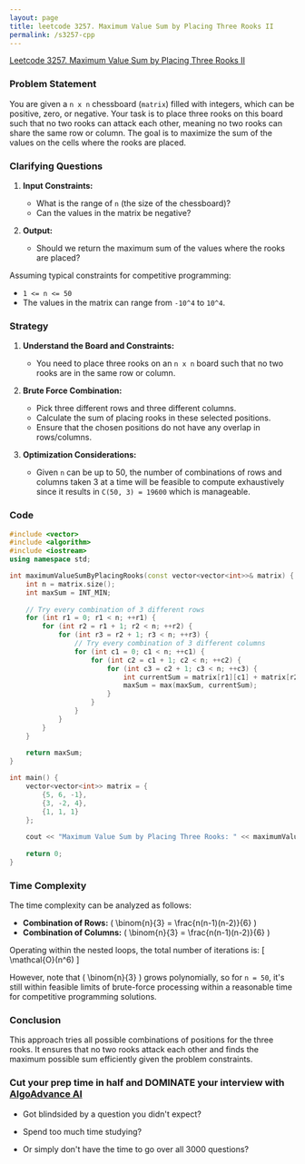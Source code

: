 ```yaml
---
layout: page
title: leetcode 3257. Maximum Value Sum by Placing Three Rooks II
permalink: /s3257-cpp
---
```

[Leetcode 3257. Maximum Value Sum by Placing Three Rooks II](https://algoadvance.github.io/algoadvance/l3257)
### Problem Statement
You are given a `n x n` chessboard (`matrix`) filled with integers, which can be positive, zero, or negative. Your task is to place three rooks on this board such that no two rooks can attack each other, meaning no two rooks can share the same row or column. The goal is to maximize the sum of the values on the cells where the rooks are placed.

### Clarifying Questions
1. **Input Constraints:**
    - What is the range of `n` (the size of the chessboard)?
    - Can the values in the matrix be negative?
  
2. **Output:**
    - Should we return the maximum sum of the values where the rooks are placed?

Assuming typical constraints for competitive programming:
- `1 <= n <= 50`
- The values in the matrix can range from `-10^4` to `10^4`.

### Strategy
1. **Understand the Board and Constraints:**
    - You need to place three rooks on an `n x n` board such that no two rooks are in the same row or column.

2. **Brute Force Combination:**
    - Pick three different rows and three different columns.
    - Calculate the sum of placing rooks in these selected positions.
    - Ensure that the chosen positions do not have any overlap in rows/columns.

3. **Optimization Considerations:**
    - Given `n` can be up to 50, the number of combinations of rows and columns taken 3 at a time will be feasible to compute exhaustively since it results in `C(50, 3) = 19600` which is manageable.

### Code

```cpp
#include <vector>
#include <algorithm>
#include <iostream>
using namespace std;

int maximumValueSumByPlacingRooks(const vector<vector<int>>& matrix) {
    int n = matrix.size();
    int maxSum = INT_MIN;
    
    // Try every combination of 3 different rows
    for (int r1 = 0; r1 < n; ++r1) {
        for (int r2 = r1 + 1; r2 < n; ++r2) {
            for (int r3 = r2 + 1; r3 < n; ++r3) {
                // Try every combination of 3 different columns
                for (int c1 = 0; c1 < n; ++c1) {
                    for (int c2 = c1 + 1; c2 < n; ++c2) {
                        for (int c3 = c2 + 1; c3 < n; ++c3) {
                            int currentSum = matrix[r1][c1] + matrix[r2][c2] + matrix[r3][c3];
                            maxSum = max(maxSum, currentSum);
                        }
                    }
                }
            }
        }
    }
    
    return maxSum;
}

int main() {
    vector<vector<int>> matrix = {
        {5, 6, -1},
        {3, -2, 4},
        {1, 1, 1}
    };
  
    cout << "Maximum Value Sum by Placing Three Rooks: " << maximumValueSumByPlacingRooks(matrix) << endl;
  
    return 0;
}
```

### Time Complexity
The time complexity can be analyzed as follows:
- **Combination of Rows:** \( \binom{n}{3} = \frac{n(n-1)(n-2)}{6} \)
- **Combination of Columns:** \( \binom{n}{3} = \frac{n(n-1)(n-2)}{6} \)

Operating within the nested loops, the total number of iterations is:
\[ \mathcal{O}(n^6) \]

However, note that \( \binom{n}{3} \) grows polynomially, so for `n = 50`, it's still within feasible limits of brute-force processing within a reasonable time for competitive programming solutions.

### Conclusion
This approach tries all possible combinations of positions for the three rooks. It ensures that no two rooks attack each other and finds the maximum possible sum efficiently given the problem constraints.


### Cut your prep time in half and DOMINATE your interview with [AlgoAdvance AI](https://algoAdvance.com)

- Got blindsided by a question you didn't expect?

- Spend too much time studying?

- Or simply don't have the time to go over all 3000 questions?

